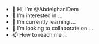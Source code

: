 - 👋 Hi, I’m @AbdelghaniDem
- 👀 I’m interested in ...
- 🌱 I’m currently learning ...
- 💞️ I’m looking to collaborate on ...
- 📫 How to reach me ...

<!---
AbdelghaniDem/AbdelghaniDem is a ✨ special ✨ repository because its `README.md` (this file) appears on your GitHub profile.
You can click the Preview link to take a look at your changes.
--->
